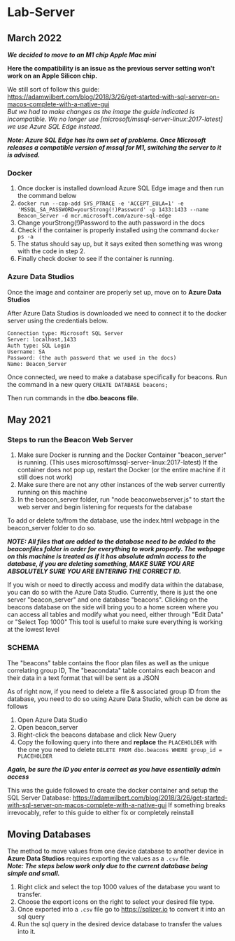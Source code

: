 # Lab-Server
## March 2022

***We decided to move to an M1 chip Apple Mac mini***

**Here the compatibility is an issue as the previous server setting won't work on an Apple Silicon chip.**


We still sort of follow this guide:  
https://adamwilbert.com/blog/2018/3/26/get-started-with-sql-server-on-macos-complete-with-a-native-gui  
*But we had to make changes as the image the guide indicated is incompatible. We no longer use [microsoft/mssql-server-linux:2017-latest] we use Azure SQL Edge instead.*

***Note: Azure SQL Edge has its own set of problems. Once Microsoft releases a compatible version of mssql for M1, switching the server to it is advised.***

### Docker
1. Once docker is installed download Azure SQL Edge image and then run the command below
2. ```docker run --cap-add SYS_PTRACE -e 'ACCEPT_EULA=1' -e 'MSSQL_SA_PASSWORD=yourStrong(!)Password' -p 1433:1433 --name Beacon_Server -d mcr.microsoft.com/azure-sql-edge```
3. Change yourStrong(!)Password to the auth password in the docs
4. Check if the container is properly installed using the command ```docker ps -a``` 
5. The status should say up, but it says exited then something was wrong with the code in step 2. 
6. Finally check docker to see if the container is running.


### Azure Data Studios
Once the image and container are properly set up, move on to **Azure Data Studios**

After Azure Data Studios is downloaded we need to connect it to the docker server using the credentials below. 
```
Connection type: Microsoft SQL Server
Server: localhost,1433
Auth type: SQL Login
Username: SA
Password: (the auth password that we used in the docs)
Name: Beacon_Server
```

Once connected, we need to make a database specifically for beacons. 
Run the command in a new query ```CREATE DATABASE beacons;```

Then run commands in the **dbo.beacons file**.

## May 2021

### Steps to run the Beacon Web Server
1. Make sure Docker is running and the Docker Container "beacon_server" is running. (This uses microsoft/mssql-server-linux:2017-latest) If the container does not pop up, restart the Docker (or the entire machine if it still does not work)
2. Make sure there are not any other instances of the web server currently running on this machine
3. In the beacon_server folder, run "node beaconwebserver.js" to start the web server and begin listening for requests for the database

To add or delete to/from the database, use the index.html webpage in the beacon_server folder to do so.

***NOTE:
All files that are added to the database need to be added to the beaconfiles folder in order for everything to work properly.
The webpage on this machine is treated as if it has absolute admin access to the database, if you are deleting something, MAKE SURE YOU ARE ABSOLUTELY SURE YOU ARE ENTERING THE CORRECT ID.***

If you wish or need to directly access and modify data within the database, you can do so with the Azure Data Studio. Currently, there is just the one server "beacon_server" and one database "beacons". Clicking on the beacons database on the side will bring you to a home screen where you can access all tables and modify what you need, either through "Edit Data" or "Select Top 1000"
This tool is useful to make sure everything is working at the lowest level

### SCHEMA 
The "beacons" table contains the floor plan files as well as the unique correlating group ID,
The "beacondata" table contains each beacon and their data in a text format that will be sent as a JSON

As of right now, if you need to delete a file & associated group ID from the database, you need to do so using Azure Data Studio, which can be done as follows
1. Open Azure Data Studio
2. Open beacon_server
3. Right-click the beacons database and click New Query
4. Copy the following query into there and **replace** the ```PLACEHOLDER``` with the one you need to delete
```DELETE FROM dbo.beacons WHERE group_id = PLACEHOLDER```

***Again, be sure the ID you enter is correct as you have essentially admin access***

This was the guide followed to create the docker container and setup the SQL Server Database: https://adamwilbert.com/blog/2018/3/26/get-started-with-sql-server-on-macos-complete-with-a-native-gui
If something breaks irrevocably, refer to this guide to either fix or completely reinstall


## Moving Databases
The method to move values from one device database to another device in **Azure Data Studios** requires exporting the values as a ```.csv``` file.  
***Note: The steps below work only due to the current database being simple and small.***

1. Right click and select the top 1000 values of the database you want to transfer.
2. Choose the export icons on the right to select your desired file type.
3. Once exported into a ```.csv``` file go to https://sqlizer.io to convert it into an sql query
4. Run the sql query in the desired device database to transfer the values into it. 
